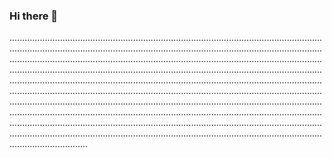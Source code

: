 ### Hi there 👋

.......................................................................................................................................................................................................................................................................................................................................................................................................................................................................................................................................................................................................................................................................................................................................................................................................................................................................................................................................................................................................................................................................................................................................................................................................................................................................................................................